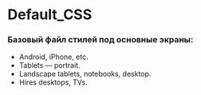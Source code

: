# Default_CSS
### Базовый файл стилей под основные экраны:
 * Android, iPhone, etc.
 * Tablets — portrait.
 * Landscape tablets, notebooks, desktop.
 * Hires desktops, TVs.
